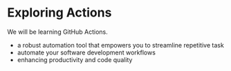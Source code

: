 # Exploring Actions
We will be learning GitHub Actions.
- a robust automation tool that empowers you to streamline repetitive task
- automate your software development workflows
- enhancing productivity and code quality